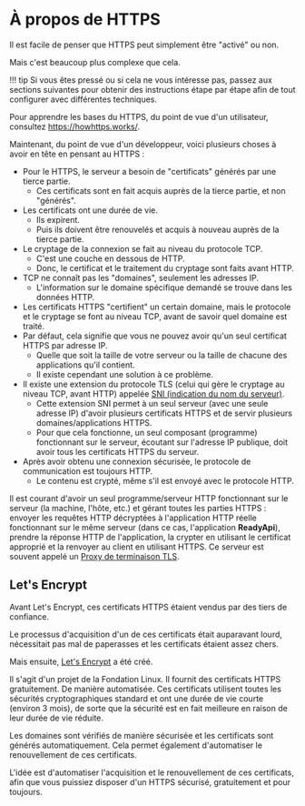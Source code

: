 # À propos de HTTPS

Il est facile de penser que HTTPS peut simplement être "activé" ou non.

Mais c'est beaucoup plus complexe que cela.

!!! tip
    Si vous êtes pressé ou si cela ne vous intéresse pas, passez aux sections suivantes pour obtenir des instructions étape par étape afin de tout configurer avec différentes techniques.

Pour apprendre les bases du HTTPS, du point de vue d'un utilisateur, consultez <a href="https://howhttps.works/"
class="external-link" target="_blank">https://howhttps.works/</a>.

Maintenant, du point de vue d'un développeur, voici plusieurs choses à avoir en tête en pensant au HTTPS :

* Pour le HTTPS, le serveur a besoin de "certificats" générés par une tierce partie.
    * Ces certificats sont en fait acquis auprès de la tierce partie, et non "générés".
* Les certificats ont une durée de vie.
    * Ils expirent.
    * Puis ils doivent être renouvelés et acquis à nouveau auprès de la tierce partie.
* Le cryptage de la connexion se fait au niveau du protocole TCP.
    * C'est une couche en dessous de HTTP.
    * Donc, le certificat et le traitement du cryptage sont faits avant HTTP.
* TCP ne connaît pas les "domaines", seulement les adresses IP.
    * L'information sur le domaine spécifique demandé se trouve dans les données HTTP.
* Les certificats HTTPS "certifient" un certain domaine, mais le protocole et le cryptage se font au niveau TCP, avant de savoir quel domaine est traité.
* Par défaut, cela signifie que vous ne pouvez avoir qu'un seul certificat HTTPS par adresse IP.
    * Quelle que soit la taille de votre serveur ou la taille de chacune des applications qu'il contient.
    * Il existe cependant une solution à ce problème.
* Il existe une extension du protocole TLS (celui qui gère le cryptage au niveau TCP, avant HTTP) appelée <a
  href="https://fr.wikipedia.org/wiki/Server_Name_Indication" class="external-link" target="_blank"><abbr
  title="Server Name Indication (indication du nom du serveur)">SNI (indication du nom du serveur)</abbr></a>.
    * Cette extension SNI permet à un seul serveur (avec une seule adresse IP) d'avoir plusieurs certificats HTTPS et de servir plusieurs domaines/applications HTTPS.
    * Pour que cela fonctionne, un seul composant (programme) fonctionnant sur le serveur, écoutant sur l'adresse IP publique, doit avoir tous les certificats HTTPS du serveur.
* Après avoir obtenu une connexion sécurisée, le protocole de communication est toujours HTTP.
    * Le contenu est crypté, même s'il est envoyé avec le protocole HTTP.

Il est courant d'avoir un seul programme/serveur HTTP fonctionnant sur le serveur (la machine, l'hôte, etc.) et
gérant toutes les parties HTTPS : envoyer les requêtes HTTP décryptées à l'application HTTP réelle fonctionnant sur
le même serveur (dans ce cas, l'application **ReadyApi**), prendre la réponse HTTP de l'application, la crypter en utilisant le certificat approprié et la renvoyer au client en utilisant HTTPS. Ce serveur est souvent appelé un <a href="https://en.wikipedia.org/wiki/TLS_termination_proxy" class="external-link" target="_blank">Proxy de terminaison TLS</a>.

## Let's Encrypt

Avant Let's Encrypt, ces certificats HTTPS étaient vendus par des tiers de confiance.

Le processus d'acquisition d'un de ces certificats était auparavant lourd, nécessitait pas mal de paperasses et les certificats étaient assez chers.

Mais ensuite, <a href="https://letsencrypt.org/" class="external-link" target="_blank">Let's Encrypt</a> a été créé.

Il s'agit d'un projet de la Fondation Linux. Il fournit des certificats HTTPS gratuitement. De manière automatisée. Ces certificats utilisent toutes les sécurités cryptographiques standard et ont une durée de vie courte (environ 3 mois), de sorte que la sécurité est en fait meilleure en raison de leur durée de vie réduite.

Les domaines sont vérifiés de manière sécurisée et les certificats sont générés automatiquement. Cela permet également d'automatiser le renouvellement de ces certificats.

L'idée est d'automatiser l'acquisition et le renouvellement de ces certificats, afin que vous puissiez disposer d'un HTTPS sécurisé, gratuitement et pour toujours.
